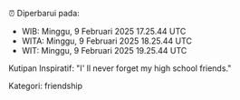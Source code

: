 ⏰ Diperbarui pada:
- WIB: Minggu, 9 Februari 2025 17.25.44 UTC
- WITA: Minggu, 9 Februari 2025 18.25.44 UTC
- WIT: Minggu, 9 Februari 2025 19.25.44 UTC

Kutipan Inspiratif:
"I' ll never forget my high school friends."


Kategori: friendship

